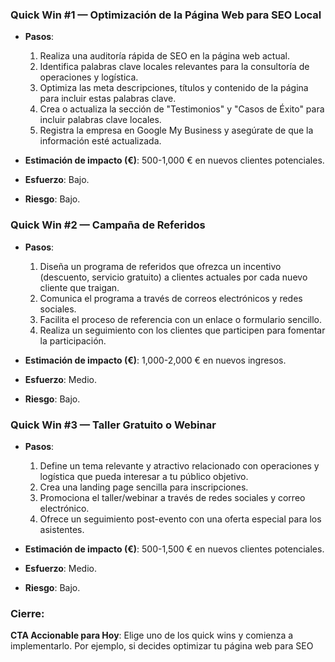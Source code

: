 ### Quick Win #1 — Optimización de la Página Web para SEO Local
- **Pasos**:
  1. Realiza una auditoría rápida de SEO en la página web actual.
  2. Identifica palabras clave locales relevantes para la consultoría de operaciones y logística.
  3. Optimiza las meta descripciones, títulos y contenido de la página para incluir estas palabras clave.
  4. Crea o actualiza la sección de "Testimonios" y "Casos de Éxito" para incluir palabras clave locales.
  5. Registra la empresa en Google My Business y asegúrate de que la información esté actualizada.
  
- **Estimación de impacto (€)**: 500-1,000 € en nuevos clientes potenciales.
- **Esfuerzo**: Bajo.
- **Riesgo**: Bajo.

### Quick Win #2 — Campaña de Referidos
- **Pasos**:
  1. Diseña un programa de referidos que ofrezca un incentivo (descuento, servicio gratuito) a clientes actuales por cada nuevo cliente que traigan.
  2. Comunica el programa a través de correos electrónicos y redes sociales.
  3. Facilita el proceso de referencia con un enlace o formulario sencillo.
  4. Realiza un seguimiento con los clientes que participen para fomentar la participación.

- **Estimación de impacto (€)**: 1,000-2,000 € en nuevos ingresos.
- **Esfuerzo**: Medio.
- **Riesgo**: Bajo.

### Quick Win #3 — Taller Gratuito o Webinar
- **Pasos**:
  1. Define un tema relevante y atractivo relacionado con operaciones y logística que pueda interesar a tu público objetivo.
  2. Crea una landing page sencilla para inscripciones.
  3. Promociona el taller/webinar a través de redes sociales y correo electrónico.
  4. Ofrece un seguimiento post-evento con una oferta especial para los asistentes.

- **Estimación de impacto (€)**: 500-1,500 € en nuevos clientes potenciales.
- **Esfuerzo**: Medio.
- **Riesgo**: Bajo.

### Cierre: 
**CTA Accionable para Hoy**: Elige uno de los quick wins y comienza a implementarlo. Por ejemplo, si decides optimizar tu página web para SEO